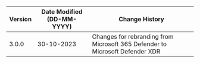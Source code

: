 | **Version** | **Date Modified (DD-MM-YYYY)** | **Change History**                                                           |
|-------------|--------------------------------|------------------------------------------------------------------------------|
| 3.0.0       |     30-10-2023                 | Changes for rebranding from Microsoft 365 Defender to Microsoft Defender XDR | 
